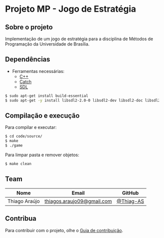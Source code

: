 # Projeto MP - Jogo de Estratégia

## Sobre o projeto

Implementação de um jogo de estratégia para a disciplina de Métodos de Programação da Universidade de Brasília.

##  Dependências
- Ferramentas necessárias:
  - [C++](http://www.cplusplus.com/)
  - [Catch](https://github.com/catchorg/Catch2)
  - [SDL](https://www.libsdl.org/)

```bash
$ sudo apt-get install build-essential
$ sudo apt-get -y install libsdl2-2.0-0 libsdl2-dev libsdl2-doc libsdl2-gfx-1.0-0 libsdl2-gfx-dev libsdl2-image-2.0-0 libsdl2-image-dev libsdl2-mixer-2.0-0 libsdl2-mixer-dev libsdl2-net-2.0-0 libsdl2-net-dev libsdl2-ttf-2.0-0 libsdl2-ttf-dev
```

##  Compilação e execução

Para compilar e executar:

```bash
$ cd code/source/
$ make
$ ./game
```

Para limpar pasta e remover objetos:
```bash
$ make clean
```

## Team

|         Nome          |               Email               |     GitHub                                                          |
|:---------------------:|:---------------------------------:|:-------------------------------------------------------------------:|
|  Thiago Araújo        |  [thiagos.araujo09@gmail.com]()   |   [@Thiag-AS](https://github.com/Thiago-AS)                         |

## Contribua

Para contribuir com o projeto, olhe o [Guia de contribuição](docs/CONTRIBUTING.md).
